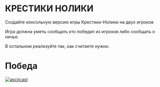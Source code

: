 # КРЕСТИКИ НОЛИКИ

Создайте консольную версию игры Крестики-Нолики на двух игроков

Игра должна уметь сообщать кто победил из игроков либо сообщать о ничье. 

В остальном реализуйте так, как считаете нужно.

# Победа

[![asciicast](https://asciinema.org/a/1m9V1Q3HnZ4S8TFvLLzpgRIJb.svg)](https://asciinema.org/a/1m9V1Q3HnZ4S8TFvLLzpgRIJb)

